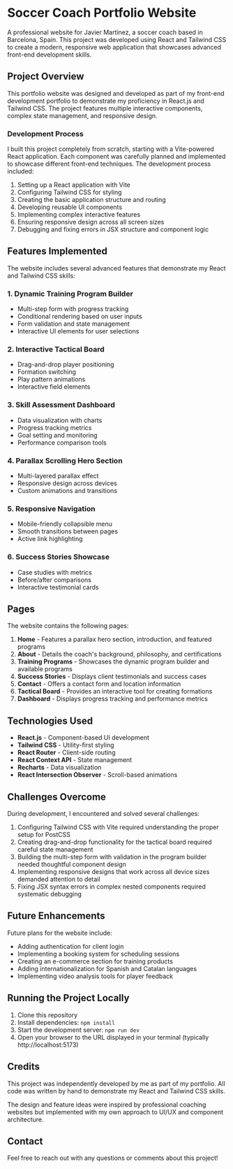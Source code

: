 # Soccer Coach Portfolio Website

A professional website for Javier Martínez, a soccer coach based in Barcelona, Spain. This project was developed using React and Tailwind CSS to create a modern, responsive web application that showcases advanced front-end development skills.

## Project Overview

This portfolio website was designed and developed as part of my front-end development portfolio to demonstrate my proficiency in React.js and Tailwind CSS. The project features multiple interactive components, complex state management, and responsive design.

### Development Process

I built this project completely from scratch, starting with a Vite-powered React application. Each component was carefully planned and implemented to showcase different front-end techniques. The development process included:

1. Setting up a React application with Vite
2. Configuring Tailwind CSS for styling
3. Creating the basic application structure and routing
4. Developing reusable UI components
5. Implementing complex interactive features
6. Ensuring responsive design across all screen sizes
7. Debugging and fixing errors in JSX structure and component logic

## Features Implemented

The website includes several advanced features that demonstrate my React and Tailwind CSS skills:

### 1. Dynamic Training Program Builder
- Multi-step form with progress tracking
- Conditional rendering based on user inputs
- Form validation and state management
- Interactive UI elements for user selections

### 2. Interactive Tactical Board
- Drag-and-drop player positioning
- Formation switching
- Play pattern animations
- Interactive field elements

### 3. Skill Assessment Dashboard
- Data visualization with charts
- Progress tracking metrics
- Goal setting and monitoring
- Performance comparison tools

### 4. Parallax Scrolling Hero Section
- Multi-layered parallax effect
- Responsive design across devices
- Custom animations and transitions

### 5. Responsive Navigation
- Mobile-friendly collapsible menu
- Smooth transitions between pages
- Active link highlighting

### 6. Success Stories Showcase
- Case studies with metrics
- Before/after comparisons
- Interactive testimonial cards

## Pages

The website contains the following pages:

1. **Home** - Features a parallax hero section, introduction, and featured programs
2. **About** - Details the coach's background, philosophy, and certifications
3. **Training Programs** - Showcases the dynamic program builder and available programs
4. **Success Stories** - Displays client testimonials and success cases
5. **Contact** - Offers a contact form and location information
6. **Tactical Board** - Provides an interactive tool for creating formations
7. **Dashboard** - Displays progress tracking and performance metrics

## Technologies Used

- **React.js** - Component-based UI development
- **Tailwind CSS** - Utility-first styling
- **React Router** - Client-side routing
- **React Context API** - State management
- **Recharts** - Data visualization
- **React Intersection Observer** - Scroll-based animations

## Challenges Overcome

During development, I encountered and solved several challenges:

1. Configuring Tailwind CSS with Vite required understanding the proper setup for PostCSS
2. Creating drag-and-drop functionality for the tactical board required careful state management
3. Building the multi-step form with validation in the program builder needed thoughtful component design
4. Implementing responsive designs that work across all device sizes demanded attention to detail
5. Fixing JSX syntax errors in complex nested components required systematic debugging

## Future Enhancements

Future plans for the website include:

- Adding authentication for client login
- Implementing a booking system for scheduling sessions
- Creating an e-commerce section for training products
- Adding internationalization for Spanish and Catalan languages
- Implementing video analysis tools for player feedback

## Running the Project Locally

1. Clone this repository
2. Install dependencies: `npm install`
3. Start the development server: `npm run dev`
4. Open your browser to the URL displayed in your terminal (typically http://localhost:5173)

## Credits

This project was independently developed by me as part of my portfolio. All code was written by hand to demonstrate my React and Tailwind CSS skills. 

The design and feature ideas were inspired by professional coaching websites but implemented with my own approach to UI/UX and component architecture.

## Contact

Feel free to reach out with any questions or comments about this project!